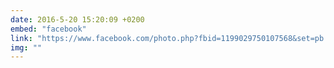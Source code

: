 ```yaml
---
date: 2016-5-20 15:20:09 +0200
embed: "facebook"
link: "https://www.facebook.com/photo.php?fbid=1199029750107568&set=pb.100000016644208.-2207520000.1464867021.&type=3&theater"
img: ""
---
```


